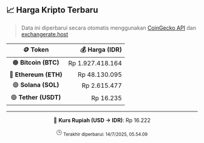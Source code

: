 

<!-- HARGA_KRIPTO -->
## 📈 Harga Kripto Terbaru

> Data ini diperbarui secara otomatis menggunakan [CoinGecko API](https://www.coingecko.com/) dan [exchangerate.host](https://exchangerate.host/)

<div align="center">

| 🪙 Token | 💰 Harga (IDR) |
|:------:|---------------:|
| 🟠 **Bitcoin (BTC)**   | Rp 1.927.418.164 |
| 🔵 **Ethereum (ETH)**  | Rp 48.130.095 |
| 🟣 **Solana (SOL)**    | Rp 2.615.477 |
| 🟢 **Tether (USDT)**   | Rp 16.235 |

---

💱 **Kurs Rupiah (USD → IDR)**: Rp 16.222

🕒 <sub>Terakhir diperbarui: 14/7/2025, 05.54.09</sub>

</div>
<!-- /HARGA_KRIPTO -->